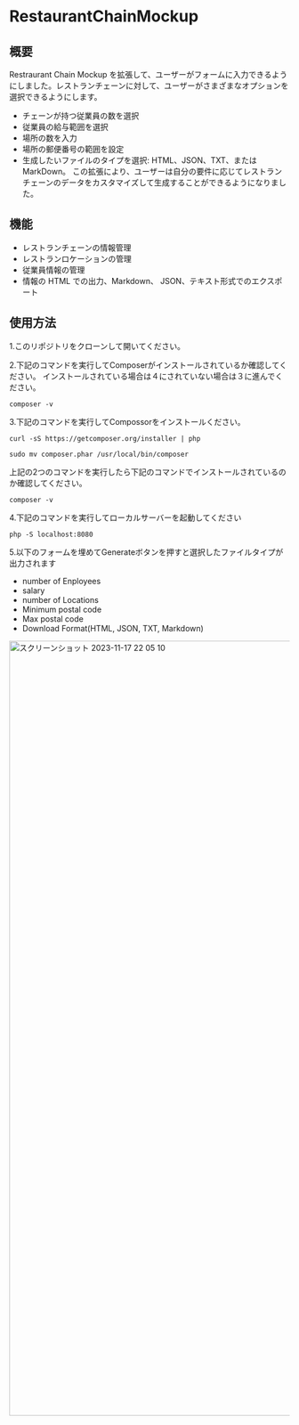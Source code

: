 # RestaurantChainMockup

## 概要

Restraurant Chain Mockup を拡張して、ユーザーがフォームに入力できるようにしました。レストランチェーンに対して、ユーザーがさまざまなオプションを選択できるようにします。
- チェーンが持つ従業員の数を選択
- 従業員の給与範囲を選択
- 場所の数を入力
- 場所の郵便番号の範囲を設定
- 生成したいファイルのタイプを選択: HTML、JSON、TXT、または MarkDown。
この拡張により、ユーザーは自分の要件に応じてレストランチェーンのデータをカスタマイズして生成することができるようになりました。

## 機能

- レストランチェーンの情報管理
- レストランロケーションの管理
- 従業員情報の管理
- 情報の HTML での出力、Markdown、 JSON、テキスト形式でのエクスポート

## 使用方法


1.このリポジトリをクローンして開いてください。

2.下記のコマンドを実行してComposerがインストールされているか確認してください。
インストールされている場合は４にされていない場合は３に進んでください。
```
composer -v
```

3.下記のコマンドを実行してCompossorをインストールください。
```
curl -sS https://getcomposer.org/installer | php
```
```
sudo mv composer.phar /usr/local/bin/composer
```
上記の2つのコマンドを実行したら下記のコマンドでインストールされているのか確認してください。
```
composer -v
```

4.下記のコマンドを実行してローカルサーバーを起動してください
```
php -S localhost:8080
```

5.以下のフォームを埋めてGenerateボタンを押すと選択したファイルタイプが出力されます

- number of Enployees
- salary
- number of Locations
- Minimum postal code
- Max postal code
- Download Format(HTML, JSON, TXT, Markdown)

<img width="1392" alt="スクリーンショット 2023-11-17 22 05 10" src="https://github.com/seiichikick0404/RestaurantChainMockup/assets/69625901/b920e9f5-1c4b-4930-b734-fce65e8962f9">

